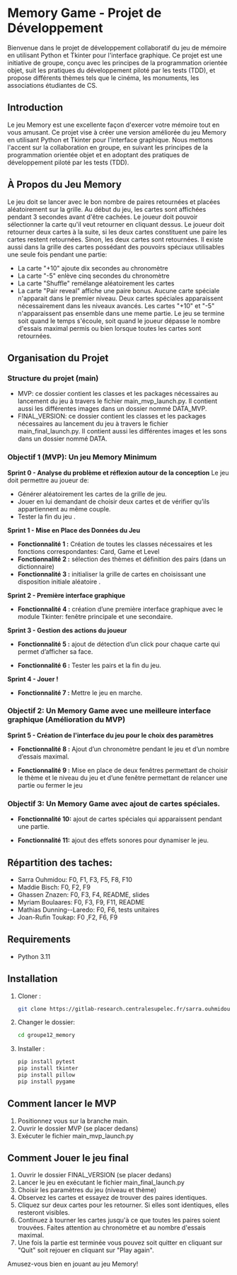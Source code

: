 # Memory Game - Projet de Développement

Bienvenue dans le projet de développement collaboratif du jeu de mémoire en utilisant Python et Tkinter pour l'interface graphique. Ce projet est une initiative de groupe, conçu avec les principes de la programmation orientée objet, suit les pratiques du développement piloté par les tests (TDD), et propose différents thèmes tels que le cinéma, les monuments, les associations étudiantes de CS.

## Introduction
Le jeu Memory est une excellente façon d'exercer votre mémoire tout en vous amusant. Ce projet vise à créer une version améliorée du jeu Memory en utilisant Python et Tkinter pour l'interface graphique. Nous mettons l'accent sur la collaboration en groupe, en suivant les principes de la programmation orientée objet et en adoptant des pratiques de développement piloté par les tests (TDD).

## À Propos du Jeu Memory

Le jeu doit se lancer avec le bon nombre de paires retournées et placées aléatoirement sur la grille. Au début du jeu, les cartes sont affichées pendant 3 secondes avant d'être cachées. Le joueur doit pouvoir sélectionner la carte qu'il veut retourner en cliquant dessus. Le joueur doit retourner deux cartes à la suite, si les deux cartes constituent une paire les cartes restent retournées. Sinon, les deux cartes sont retournées. Il existe aussi dans la grille des cartes possédant des pouvoirs spéciaux utilisables une seule fois pendant une partie: 
- La carte "+10" ajoute dix secondes au chronomètre
- La carte "-5" enlève cinq secondes du chronomètre
- La carte "Shuffle" remélange aléatoirement les cartes
- La carte "Pair reveal" affiche une paire bonus. 
Aucune carte spéciale n'apparait dans le premier niveau.
Deux cartes spéciales apparaissent nécessairement dans les niveaux avancés.
Les cartes "+10" et "-5" n'apparaissent pas ensemble dans une meme partie.
Le jeu se termine soit quand le temps s'écoule, soit quand le joueur dépasse le nombre d'essais maximal permis ou bien lorsque toutes les cartes sont retournées.

## Organisation du Projet

### Structure du projet (main)
- MVP: ce dossier contient les classes et les packages nécessaires au lancement du jeu à travers le fichier main_mvp_launch.py. Il contient aussi les différentes images dans un dossier nommé DATA_MVP.
- FINAL_VERSION: ce dossier contient les classes et les packages nécessaires au lancement du jeu à travers le fichier main_final_launch.py. Il contient aussi les différentes images et les sons dans un dossier nommé DATA.

### Objectif 1 (MVP): Un jeu Memory Minimum

**Sprint 0 - Analyse du problème et réflexion autour de la conception**
Le jeu doit permettre au joueur de:
- Générer aléatoirement les cartes de la grille de jeu.
- Jouer en lui demandant de choisir deux cartes et de vérifier qu’ils appartiennent au même couple.
- Tester la fin du jeu .

**Sprint 1 - Mise en Place des Données du Jeu**
- **Fonctionnalité 1 :** Création de toutes les classes nécessaires et les fonctions correspondantes: Card, Game et Level 
- **Fonctionnalité 2 :** sélection des thèmes et définition des pairs (dans un dictionnaire)
- **Fonctionnalité 3 :** initialiser la grille de cartes en choisissant une disposition initiale aléatoire  .

**Sprint 2 - Première interface graphique**
- **Fonctionnalité 4 :** création d’une première interface graphique avec le module Tkinter: fenêtre principale et une secondaire. 


**Sprint 3 - Gestion des actions du joueur**
- **Fonctionnalité 5 :** ajout de détection d’un click pour chaque carte qui permet d’afficher sa face.


- **Fonctionnalité 6 :** Tester les pairs et la fin du jeu.

**Sprint 4 - Jouer !**
- **Fonctionnalité 7 :** Mettre le jeu en marche.

### Objectif 2: Un Memory Game avec une meilleure interface graphique (Amélioration du MVP)

**Sprint 5 - Création de l'interface du jeu pour le choix des paramètres**
- **Fonctionnalité 8 :** Ajout d’un chronomètre pendant le jeu et d’un nombre d’essais maximal.

- **Fonctionnalité 9 :** Mise en place de deux fenêtres  permettant de choisir le thème et le niveau du jeu et d’une fenêtre permettant de relancer une partie ou fermer le jeu

### Objectif 3: Un Memory Game avec ajout de cartes spéciales.
- **Fonctionnalité 10:**  ajout de cartes spéciales qui apparaissent pendant une partie.
 
- **Fonctionnalité 11:** ajout des effets sonores pour dynamiser le jeu.


## Répartition des taches:
- Sarra Ouhmidou: F0, F1, F3, F5, F8, F10
- Maddie Bisch: F0, F2, F9
- Ghassen Znazen: F0, F3, F4, README, slides
- Myriam Boulaares: F0, F3, F9, F11, README
- Mathias Dunning--Laredo: F0, F6, tests unitaires
- Joan-Rufin Toukap: F0 ,F2, F6, F9





## Requirements

- Python 3.11

## Installation

1. Cloner :

    ```bash
    git clone https://gitlab-research.centralesupelec.fr/sarra.ouhmidou/groupe12_memory
    ```

2. Changer le dossier:

    ```bash
    cd groupe12_memory
    ```

3. Installer :

    ```bash
    pip install pytest
    pip install tkinter
    pip install pillow
    pip install pygame
    ```

## Comment lancer le MVP
1. Positionnez vous sur la branche main.
2. Ouvrir le dossier MVP (se placer dedans)
3. Exécuter le fichier main_mvp_launch.py


## Comment Jouer le jeu final

1. Ouvrir le dossier FINAL_VERSION (se placer dedans)
2. Lancer le jeu en exécutant le fichier main_final_launch.py
3. Choisir les paramètres du jeu (niveau et thème)
4. Observez les cartes et essayez de trouver des paires identiques.
5. Cliquez sur deux cartes pour les retourner. Si elles sont identiques, elles resteront visibles.
6. Continuez à tourner les cartes jusqu'à ce que toutes les paires soient trouvées. Faites attention au chronomètre et au nombre d'essais maximal.
7. Une fois la partie est terminée vous pouvez soit quitter en cliquant sur "Quit" soit rejouer en cliquant sur "Play again".


Amusez-vous bien en jouant au jeu Memory!







